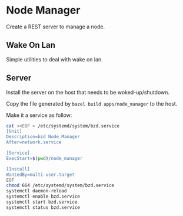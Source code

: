 # Node Manager

Create a REST server to manage a node.

## Wake On Lan

Simple utilities to deal with wake on lan.

## Server

Install the server on the host that needs to be woked-up/shutdown.

Copy the file generated by `bazel build apps/node_manager` to the host.

Make it a service as follow:

```bash
cat <<EOF > /etc/systemd/system/bzd.service
[Unit]
Description=bzd Node Manager
After=network.service

[Service]
ExecStart=$(pwd)/node_manager

[Install]
WantedBy=multi-user.target
EOF
chmod 664 /etc/systemd/system/bzd.service
systemctl daemon-reload
systemctl enable bzd.service
systemctl start bzd.service
systemctl status bzd.service
```
